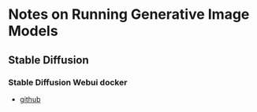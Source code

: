 # Notes on Running Generative Image Models

## Stable Diffusion

### Stable Diffusion Webui docker
* [github](https://github.com/AbdBarho/stable-diffusion-webui-docker)